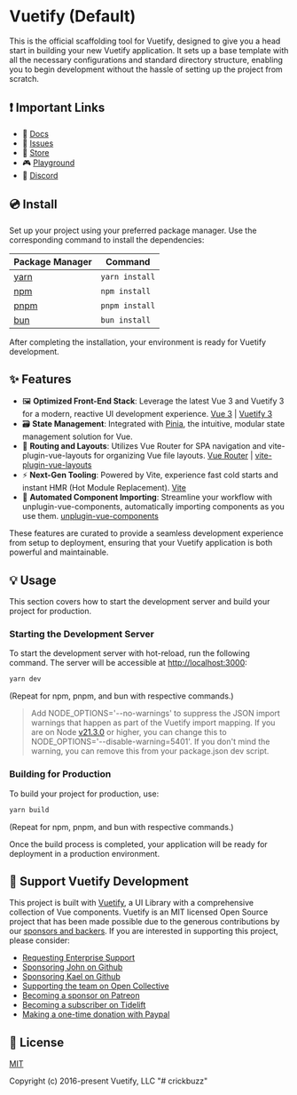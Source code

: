 # Vuetify (Default)

This is the official scaffolding tool for Vuetify, designed to give you a head start in building your new Vuetify application. It sets up a base template with all the necessary configurations and standard directory structure, enabling you to begin development without the hassle of setting up the project from scratch.

## ❗️ Important Links

- 📄 [Docs](https://vuetifyjs.com/)
- 🚨 [Issues](https://issues.vuetifyjs.com/)
- 🏬 [Store](https://store.vuetifyjs.com/)
- 🎮 [Playground](https://play.vuetifyjs.com/)
- 💬 [Discord](https://community.vuetifyjs.com)

## 💿 Install

Set up your project using your preferred package manager. Use the corresponding command to install the dependencies:

| Package Manager                                                | Command        |
|---------------------------------------------------------------|----------------|
| [yarn](https://yarnpkg.com/getting-started)                   | `yarn install` |
| [npm](https://docs.npmjs.com/cli/v7/commands/npm-install)     | `npm install`  |
| [pnpm](https://pnpm.io/installation)                          | `pnpm install` |
| [bun](https://bun.sh/#getting-started)                        | `bun install`  |

After completing the installation, your environment is ready for Vuetify development.

## ✨ Features

- 🖼️ **Optimized Front-End Stack**: Leverage the latest Vue 3 and Vuetify 3 for a modern, reactive UI development experience. [Vue 3](https://v3.vuejs.org/) | [Vuetify 3](https://vuetifyjs.com/en/)
- 🗃️ **State Management**: Integrated with [Pinia](https://pinia.vuejs.org/), the intuitive, modular state management solution for Vue.
- 🚦 **Routing and Layouts**: Utilizes Vue Router for SPA navigation and vite-plugin-vue-layouts for organizing Vue file layouts. [Vue Router](https://router.vuejs.org/) | [vite-plugin-vue-layouts](https://github.com/JohnCampionJr/vite-plugin-vue-layouts)
- ⚡ **Next-Gen Tooling**: Powered by Vite, experience fast cold starts and instant HMR (Hot Module Replacement). [Vite](https://vitejs.dev/)
- 🧩 **Automated Component Importing**: Streamline your workflow with unplugin-vue-components, automatically importing components as you use them. [unplugin-vue-components](https://github.com/antfu/unplugin-vue-components)

These features are curated to provide a seamless development experience from setup to deployment, ensuring that your Vuetify application is both powerful and maintainable.

## 💡 Usage

This section covers how to start the development server and build your project for production.

### Starting the Development Server

To start the development server with hot-reload, run the following command. The server will be accessible at [http://localhost:3000](http://localhost:3000):

```bash
yarn dev
```

(Repeat for npm, pnpm, and bun with respective commands.)

> Add NODE_OPTIONS='--no-warnings' to suppress the JSON import warnings that happen as part of the Vuetify import mapping. If you are on Node [v21.3.0](https://nodejs.org/en/blog/release/v21.3.0) or higher, you can change this to NODE_OPTIONS='--disable-warning=5401'. If you don't mind the warning, you can remove this from your package.json dev script.

### Building for Production

To build your project for production, use:

```bash
yarn build
```

(Repeat for npm, pnpm, and bun with respective commands.)

Once the build process is completed, your application will be ready for deployment in a production environment.

## 💪 Support Vuetify Development

This project is built with [Vuetify](https://vuetifyjs.com/en/), a UI Library with a comprehensive collection of Vue components. Vuetify is an MIT licensed Open Source project that has been made possible due to the generous contributions by our [sponsors and backers](https://vuetifyjs.com/introduction/sponsors-and-backers/). If you are interested in supporting this project, please consider:

- [Requesting Enterprise Support](https://support.vuetifyjs.com/)
- [Sponsoring John on Github](https://github.com/users/johnleider/sponsorship)
- [Sponsoring Kael on Github](https://github.com/users/kaelwd/sponsorship)
- [Supporting the team on Open Collective](https://opencollective.com/vuetify)
- [Becoming a sponsor on Patreon](https://www.patreon.com/vuetify)
- [Becoming a subscriber on Tidelift](https://tidelift.com/subscription/npm/vuetify)
- [Making a one-time donation with Paypal](https://paypal.me/vuetify)

## 📑 License
[MIT](http://opensource.org/licenses/MIT)

Copyright (c) 2016-present Vuetify, LLC
"# crickbuzz" 
